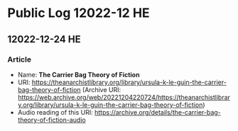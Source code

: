 # Public Log 12022-12 HE
## 12022-12-24 HE
### Article
- Name: **The Carrier Bag Theory of Fiction**
- URI: https://theanarchistlibrary.org/library/ursula-k-le-guin-the-carrier-bag-theory-of-fiction (Archive URI: https://web.archive.org/web/20221204220724/https://theanarchistlibrary.org/library/ursula-k-le-guin-the-carrier-bag-theory-of-fiction)
- Audio reading of this URI: https://archive.org/details/the-carrier-bag-theory-of-fiction-audio
